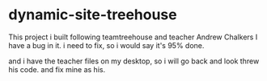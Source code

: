 # dynamic-site-treehouse

This project i built following teamtreehouse and teacher Andrew Chalkers
I have a bug in it. i need to fix, so i would say it's 95% done.

and i have the teacher files on my desktop, so i will go back and look threw his code. and fix mine as his.

